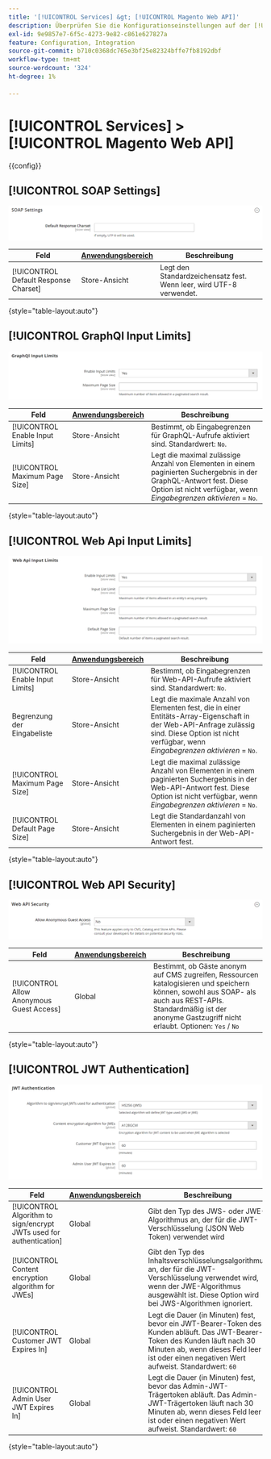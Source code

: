 ```yaml
---
title: '[!UICONTROL Services] &gt; [!UICONTROL Magento Web API]'
description: Überprüfen Sie die Konfigurationseinstellungen auf der [!UICONTROL Services] &gt; [!UICONTROL Magento Web API] Seite des Commerce-Administrators.
exl-id: 9e9857e7-6f5c-4273-9e82-c861e627827a
feature: Configuration, Integration
source-git-commit: b710c0368dc765e3bf25e82324bffe7fb8192dbf
workflow-type: tm+mt
source-wordcount: '324'
ht-degree: 1%

---
```


# [!UICONTROL Services] > [!UICONTROL Magento Web API]

{{config}}

<!-- [X-ref](../systems/integrations.md) -->

## [!UICONTROL SOAP Settings]

![SOAP-Einstellungen](./assets/web-api-soap-settings.png)<!-- zoom -->

| Feld | [Anwendungsbereich](../../getting-started/websites-stores-views.md#scope-settings) | Beschreibung |
|--- |--- |--- |
| [!UICONTROL Default Response Charset] | Store-Ansicht | Legt den Standardzeichensatz fest. Wenn leer, wird UTF-8 verwendet. |

{style="table-layout:auto"}

## [!UICONTROL GraphQl Input Limits]

![GraphQl-Eingabegrenzen](./assets/web-api-graphql-input-limits.png)<!-- zoom -->

| Feld | [Anwendungsbereich](../../getting-started/websites-stores-views.md#scope-settings) | Beschreibung |
|--- |--- |--- |
| [!UICONTROL Enable Input Limits] | Store-Ansicht | Bestimmt, ob Eingabegrenzen für GraphQL-Aufrufe aktiviert sind. Standardwert: `No`. |
| [!UICONTROL Maximum Page Size] | Store-Ansicht | Legt die maximal zulässige Anzahl von Elementen in einem paginierten Suchergebnis in der GraphQL-Antwort fest. Diese Option ist nicht verfügbar, wenn _Eingabegrenzen aktivieren_ = `No`. |

{style="table-layout:auto"}

## [!UICONTROL Web Api Input Limits]

![Eingabegrenzen für Web-API](./assets/web-api-input-limits.png)<!-- zoom -->

| Feld | [Anwendungsbereich](../../getting-started/websites-stores-views.md#scope-settings) | Beschreibung |
|--- |--- |--- |
| [!UICONTROL Enable Input Limits] | Store-Ansicht | Bestimmt, ob Eingabegrenzen für Web-API-Aufrufe aktiviert sind. Standardwert: `No`. |
| Begrenzung der Eingabeliste | Store-Ansicht | Legt die maximale Anzahl von Elementen fest, die in einer Entitäts-Array-Eigenschaft in der Web-API-Anfrage zulässig sind. Diese Option ist nicht verfügbar, wenn _Eingabegrenzen aktivieren_ = `No`. |
| [!UICONTROL Maximum Page Size] | Store-Ansicht | Legt die maximal zulässige Anzahl von Elementen in einem paginierten Suchergebnis in der Web-API-Antwort fest. Diese Option ist nicht verfügbar, wenn _Eingabegrenzen aktivieren_ = `No`. |
| [!UICONTROL Default Page Size] | Store-Ansicht | Legt die Standardanzahl von Elementen in einem paginierten Suchergebnis in der Web-API-Antwort fest. |

{style="table-layout:auto"}

## [!UICONTROL Web API Security]

![Web-API-Sicherheit](./assets/web-api-security.png)<!-- zoom -->

| Feld | [Anwendungsbereich](../../getting-started/websites-stores-views.md#scope-settings) | Beschreibung |
|--- |--- |--- |
| [!UICONTROL Allow Anonymous Guest Access] | Global | Bestimmt, ob Gäste anonym auf CMS zugreifen, Ressourcen katalogisieren und speichern können, sowohl aus SOAP- als auch aus REST-APIs. Standardmäßig ist der anonyme Gastzugriff nicht erlaubt. Optionen: `Yes` / `No` |

{style="table-layout:auto"}

## [!UICONTROL JWT Authentication]

![JWT-Authentifizierung](./assets/web-api-jwt-authentication.png)<!-- zoom -->

| Feld | [Anwendungsbereich](../../getting-started/websites-stores-views.md#scope-settings) | Beschreibung |
|--- |--- |--- |
| [!UICONTROL Algorithm to sign/encrypt JWTs used for authentication] | Global | Gibt den Typ des JWS- oder JWE-Algorithmus an, der für die JWT-Verschlüsselung (JSON Web Token) verwendet wird |
| [!UICONTROL Content encryption algorithm for JWEs] | Global | Gibt den Typ des Inhaltsverschlüsselungsalgorithmus an, der für die JWT-Verschlüsselung verwendet wird, wenn der JWE-Algorithmus ausgewählt ist. Diese Option wird bei JWS-Algorithmen ignoriert. |
| [!UICONTROL Customer JWT Expires In] | Global | Legt die Dauer (in Minuten) fest, bevor ein JWT-Bearer-Token des Kunden abläuft. Das JWT-Bearer-Token des Kunden läuft nach 30 Minuten ab, wenn dieses Feld leer ist oder einen negativen Wert aufweist. Standardwert: `60` |
| [!UICONTROL Admin User JWT Expires In] | Global | Legt die Dauer (in Minuten) fest, bevor das Admin-JWT-Trägertoken abläuft. Das Admin-JWT-Trägertoken läuft nach 30 Minuten ab, wenn dieses Feld leer ist oder einen negativen Wert aufweist. Standardwert: `60` |

{style="table-layout:auto"}
